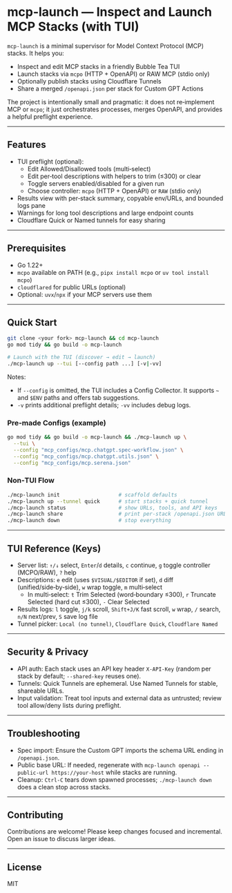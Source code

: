 # mcp-launch — Inspect and Launch MCP Stacks (with TUI)

`mcp-launch` is a minimal supervisor for Model Context Protocol (MCP) stacks. It helps you:

- Inspect and edit MCP stacks in a friendly Bubble Tea TUI
- Launch stacks via `mcpo` (HTTP + OpenAPI) or RAW MCP (stdio only)
- Optionally publish stacks using Cloudflare Tunnels
- Share a merged `/openapi.json` per stack for Custom GPT Actions

The project is intentionally small and pragmatic: it does not re‑implement MCP or `mcpo`; it just orchestrates processes, merges OpenAPI, and provides a helpful preflight experience.

---

## Features

- TUI preflight (optional):
  - Edit Allowed/Disallowed tools (multi‑select)
  - Edit per‑tool descriptions with helpers to trim (≤300) or clear
  - Toggle servers enabled/disabled for a given run
  - Choose controller: `mcpo` (HTTP + OpenAPI) or `RAW` (stdio only)
- Results view with per‑stack summary, copyable env/URLs, and bounded logs pane
- Warnings for long tool descriptions and large endpoint counts
- Cloudflare Quick or Named tunnels for easy sharing

---

## Prerequisites

- Go 1.22+
- `mcpo` available on PATH (e.g., `pipx install mcpo` or `uv tool install mcpo`)
- `cloudflared` for public URLs (optional)
- Optional: `uvx`/`npx` if your MCP servers use them

---

## Quick Start

```bash
git clone <your fork> mcp-launch && cd mcp-launch
go mod tidy && go build -o mcp-launch

# Launch with the TUI (discover → edit → launch)
./mcp-launch up --tui [--config path ...] [-v|-vv]
```

Notes:
- If `--config` is omitted, the TUI includes a Config Collector. It supports `~` and `$ENV` paths and offers tab suggestions.
- `-v` prints additional preflight details; `-vv` includes debug logs.

### Pre‑made Configs (example)

```bash
go mod tidy && go build -o mcp-launch && ./mcp-launch up \
  --tui \
  --config "mcp_configs/mcp.chatgpt.spec-workflow.json" \
  --config "mcp_configs/mcp.chatgpt.utils.json" \
  --config "mcp_configs/mcp.serena.json"
```

### Non‑TUI Flow

```bash
./mcp-launch init                   # scaffold defaults
./mcp-launch up --tunnel quick      # start stacks + quick tunnel
./mcp-launch status                 # show URLs, tools, and API keys
./mcp-launch share                  # print per‑stack /openapi.json URL
./mcp-launch down                   # stop everything
```

---

## TUI Reference (Keys)

- Server list: `↑/↓` select, `Enter`/`d` details, `c` continue, `g` toggle controller (MCPO/RAW), `?` help
- Descriptions: `e` edit (uses `$VISUAL/$EDITOR` if set), `d` diff (unified/side‑by‑side), `w` wrap toggle, `m` multi‑select
  - In multi‑select: `t` Trim Selected (word‑boundary ≤300), `r` Truncate Selected (hard cut ≤300), `-` Clear Selected
- Results logs: `l` toggle, `j/k` scroll, `Shift+J/K` fast scroll, `w` wrap, `/` search, `n/N` next/prev, `S` save log file
- Tunnel picker: `Local (no tunnel)`, `Cloudflare Quick`, `Cloudflare Named`

---

## Security & Privacy

- API auth: Each stack uses an API key header `X-API-Key` (random per stack by default; `--shared-key` reuses one).
- Tunnels: Quick Tunnels are ephemeral. Use Named Tunnels for stable, shareable URLs.
- Input validation: Treat tool inputs and external data as untrusted; review tool allow/deny lists during preflight.

---

## Troubleshooting

- Spec import: Ensure the Custom GPT imports the schema URL ending in `/openapi.json`.
- Public base URL: If needed, regenerate with `mcp-launch openapi --public-url https://your-host` while stacks are running.
- Cleanup: `Ctrl‑C` tears down spawned processes; `./mcp-launch down` does a clean stop across stacks.

---

## Contributing

Contributions are welcome! Please keep changes focused and incremental. Open an issue to discuss larger ideas.

---

## License

MIT

